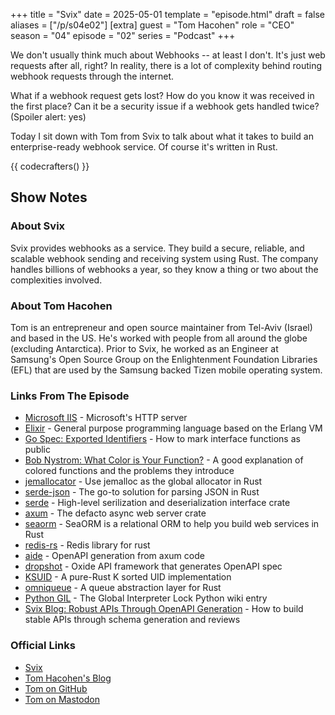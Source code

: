 +++
title = "Svix"
date = 2025-05-01
template = "episode.html"
draft = false
aliases = ["/p/s04e02"]
[extra]
guest = "Tom Hacohen"
role = "CEO"
season = "04"
episode = "02"
series = "Podcast"
+++

We don't usually think much about Webhooks -- at least I don't.
It's just web requests after all, right? 
In reality, there is a lot of complexity behind routing webhook requests through the internet.

What if a webhook request gets lost?
How do you know it was received in the first place?
Can it be a security issue if a webhook gets handled twice? (Spoiler alert: yes)

<!-- more -->

Today I sit down with Tom from Svix to talk about what it takes to build an enterprise-ready 
webhook service. Of course it's written in Rust.

{{ codecrafters() }}

## Show Notes

### About Svix

Svix provides webhooks as a service.
They build a secure, reliable, and scalable webhook sending and receiving system using Rust. 
The company handles billions of webhooks a year, so they know a thing or two about the complexities involved.

### About Tom Hacohen 

Tom is an entrepreneur and open source maintainer from Tel-Aviv (Israel) and based in the US.
He's worked with people from all around the globe (excluding Antarctica).
Prior to Svix, he worked as an Engineer at Samsung's Open Source Group on the Enlightenment Foundation Libraries (EFL) 
that are used by the Samsung backed Tizen mobile operating system.

### Links From The Episode

- [Microsoft IIS](https://www.iis.net/) - Microsoft's HTTP server
- [Elixir](https://elixir-lang.org/) - General purpose programming language based on the Erlang VM
- [Go Spec: Exported Identifiers](https://go.dev/ref/spec#Exported_identifiers) - How to mark interface functions as public
- [Bob Nystrom: What Color is Your Function?](https://journal.stuffwithstuff.com/2015/02/01/what-color-is-your-function/) - A good explanation of colored functions and the problems they introduce
- [jemallocator](https://github.com/tikv/jemallocator) - Use jemalloc as the global allocator in Rust
- [serde-json](https://github.com/serde-rs/json) - The go-to solution for parsing JSON in Rust
- [serde](https://serde.rs/) - High-level serilization and deserialization interface crate
- [axum](https://docs.rs/axum/latest/axum/) - The defacto async web server crate
- [seaorm](https://www.sea-ql.org/SeaORM/) - SeaORM is a relational ORM to help you build web services in Rust
- [redis-rs](https://github.com/redis-rs/redis-rs) - Redis library for rust
- [aide](https://docs.rs/aide/latest/aide/) - OpenAPI generation from axum code
- [dropshot](https://github.com/oxidecomputer/dropshot) - Oxide API framework that generates OpenAPI spec
- [KSUID](https://github.com/svix/rust-ksuid) - A pure-Rust K sorted UID implementation
- [omniqueue](https://github.com/svix/omniqueue-rs) - A queue abstraction layer for Rust
- [Python GIL](https://wiki.python.org/moin/GlobalInterpreterLock) - The Global Interpreter Lock Python wiki entry
- [Svix Blog: Robust APIs Through OpenAPI Generation](https://www.svix.com/blog/robust-apis-through-openapi-generation/) - How to build stable APIs through schema generation and reviews

### Official Links

- [Svix](https://www.svix.com/)
- [Tom Hacohen's Blog](https://stosb.com/)
- [Tom on GitHub](https://github.com/tasn/)
- [Tom on Mastodon](https://mastodon.social/@tasn)

